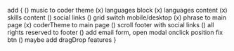 add {
  ()  music to coder theme
  (x)  languages block
  (x)  languages content
  (x)  skills content
  ()  social links
  ()  grid switch mobile/desktop
  (x)  phrase to main page
  (x)  coderTheme to main page
  ()  scroll footer with social links
  ()  all rights reserved to footer
  ()  add email form, open modal onclick 
      position fix btn
  () maybe add dragDrop features
}
